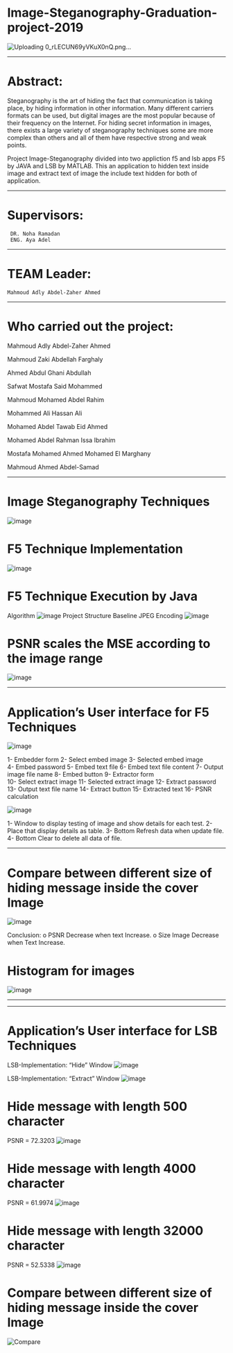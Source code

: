 # Image-Steganography-Graduation-project-2019
 
![Uploading 0_rLECUN69yVKuX0nQ.png…]()

 --------------------------------------------
 # Abstract:
  Steganography is the art of hiding the fact that communication is taking place, by hiding information in other information. Many different carriers formats can be used, but         digital images are the most popular because of their frequency on the Internet. For hiding secret information in images, there exists a large variety of steganography           techniques some are more complex than others and all of them have respective strong and weak points.
    
  Project Image-Steganography divided into two appliction f5 and lsb apps
      F5 by JAVA and LSB by MATLAB. This an application to hidden text inside image and extract text of image the include text hidden for both of application.
    
----------------------------------------------------------------
# Supervisors:
     DR. Noha Ramadan
     ENG. Aya Adel
----------------------------------------------------------------
# TEAM Leader:
    Mahmoud Adly Abdel-Zaher Ahmed
----------------------------------------------------------------
# Who carried out the project:

Mahmoud Adly Abdel-Zaher Ahmed

Mahmoud Zaki Abdellah Farghaly

Ahmed Abdul Ghani Abdullah

Safwat Mostafa Said Mohammed

Mahmoud Mohamed Abdel Rahim

Mohammed Ali Hassan Ali

Mohamed Abdel Tawab Eid Ahmed

Mohamed Abdel Rahman Issa Ibrahim

Mostafa Mohamed Ahmed Mohamed El Marghany

Mahmoud Ahmed Abdel-Samad

-------------------------------------------------------------------------------
# Image Steganography Techniques
![image](https://user-images.githubusercontent.com/52346253/117949145-1b13d580-b312-11eb-9173-53591502d3cc.png)

# F5 Technique Implementation
![image](https://user-images.githubusercontent.com/52346253/117949366-57dfcc80-b312-11eb-8480-d34b3cd9c58a.png)

# F5 Technique Execution by Java
Algorithm
![image](https://user-images.githubusercontent.com/52346253/117949510-7c3ba900-b312-11eb-84c5-1699a1d34e21.png)
Project Structure
 Baseline JPEG Encoding
![image](https://user-images.githubusercontent.com/52346253/117949559-878ed480-b312-11eb-9e55-841a244536f4.png)

# PSNR scales the MSE according to the image range 
![image](https://user-images.githubusercontent.com/52346253/117951270-4dbecd80-b314-11eb-9c7c-172b3ce4bc23.png)

--------------------------------------------------------------------------------------------------------------------
# Application’s User interface for F5 Techniques
![image](https://user-images.githubusercontent.com/52346253/117949803-cae94300-b312-11eb-9938-3e2ad39413a7.png)

1- Embedder form                 2- Select embed image           3- Selected embed image  
4- Embed password                5- Embed text file              6- Embed text file content 
7- Output image file name        8- Embed button                 9- Extractor form   
10- Select extract image        11- Selected extract image       12- Extract password 
13- Output text file name       14- Extract button               15- Extracted text
16- PSNR calculation

![image](https://user-images.githubusercontent.com/52346253/117950371-67134a00-b313-11eb-9a7e-c40a2d6daef0.png)

1- Window to display testing of image and show details for each test.    2- Place that display details as table.
3- Bottom Refresh data when update file.                                 4- Bottom Clear to delete all data of file.

----------------------------------------------------------------------------------------------------------------------
# Compare between different size of hiding message inside the cover Image
![image](https://user-images.githubusercontent.com/52346253/117950604-a5a90480-b313-11eb-8902-271431648665.png)

   Conclusion:
   o PSNR Decrease when text Increase.
   o Size Image Decrease when Text Increase.
   
# Histogram for images
![image](https://user-images.githubusercontent.com/52346253/117950739-cc673b00-b313-11eb-8915-19bce7c158a5.png)

-------------------------------------------------------------------------------------------------------------------------
-------------------------------------------------------------------------------------------------------------------------
# Application’s User interface for LSB Techniques
LSB-Implementation: “Hide” Window
![image](https://user-images.githubusercontent.com/52346253/117950982-033d5100-b314-11eb-94b7-a9c11d62e4dd.png)

LSB-Implementation: “Extract” Window
![image](https://user-images.githubusercontent.com/52346253/117951047-12240380-b314-11eb-824c-b2f86f763a3d.png)

# Hide message with length 500 character
PSNR = 72.3203
![image](https://user-images.githubusercontent.com/52346253/117951425-72b34080-b314-11eb-9126-7bb8a4df3c52.png)

# Hide message with length 4000 character
PSNR = 61.9974
![image](https://user-images.githubusercontent.com/52346253/117951517-89599780-b314-11eb-8d13-feb2c756cb1d.png)

# Hide message with length 32000 character
PSNR = 52.5338
![image](https://user-images.githubusercontent.com/52346253/117951593-9a0a0d80-b314-11eb-9630-74d32c7e845f.png)

# Compare between different size of hiding message inside the cover Image
![Compare](https://user-images.githubusercontent.com/52346253/117952124-23214480-b315-11eb-9d94-eb9cd06efde1.GIF)






